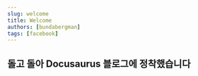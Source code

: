 ```yaml
---
slug: welcome
title: Welcome
authors: [bundabergman]
tags: [facebook]
---
```


## 돌고 돌아 Docusaurus 블로그에 정착했습니다

<!-- truncate -->
